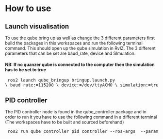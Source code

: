 # How to use
## Launch visualisation
To use the qube bring up as well as change the 3 different parameters first build the
packages in this workspaces and run the following terminal command. This should open up the qube simulation in RvIZ. The 3 different parameters that can be set are baud_rate, device and SImulation.
#### NB: If no quanzer qube is connected to the computer then the simulation has to be set to true


<pre> ros2 launch qube_bringup bringup.launch.py 
\ baud_rate:=115200 \ device:=/dev/ttyACM0 \ simulation:=true </pre>


## PID controller
The PID controller node is found in the qube_controller package and in order to run it you have to use the following command in a different terminal (The workspaces have to be built and sourced beforehand)

<pre> ros2 run qube_controller pid_controller --ros-args  --param reference:=30.0  --param p:=0.9  --param i:=0.5  --param d:=0.0 </pre>
